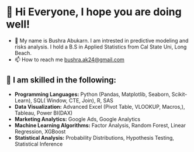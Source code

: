 # 👋 Hi Everyone, I hope you are doing well! 
- 👀 My name is Bushra Abukarn. I am intrested in predictive modeling and risks analysis. I hold a B.S in Applied Statistics from Cal State Uni, Long Beach. 
- 📫 How to reach me bushra.ak24@gmail.com 

## 🌱 I am skilled in the following: 
- **Programming Languages:** Python (Pandas, Matplotlib, Seaborn, Scikit-Learn), SQL( Window, CTE, Join), R, SAS
- **Data Visualization:** Advanced Excel (Pivot Table, VLOOKUP, Macros,), Tableau, Power BI(DAX) 
- **Marketing Analytics:** Google Ads, Google Analytics
- **Machine Learning Algorithms:** Factor Analysis, Random Forest, Linear Regression, XGBoost
- **Statistical Analysis:** Probability Distributions, Hypothesis Testing, Statistical Inference
